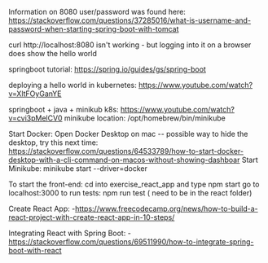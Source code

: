 Information on 8080 user/password was found here: https://stackoverflow.com/questions/37285016/what-is-username-and-password-when-starting-spring-boot-with-tomcat

curl http://localhost:8080 isn't working - but logging into it on a browser does show the hello world

springboot tutorial: https://spring.io/guides/gs/spring-boot

deploying a hello world in kubernetes: https://www.youtube.com/watch?v=XltFOyGanYE

springboot + java + minikub k8s: https://www.youtube.com/watch?v=cvi3pMelCV0
minikube location: /opt/homebrew/bin/minikube

Start Docker: Open Docker Desktop on mac
-- possible way to hide the desktop, try this next time: https://stackoverflow.com/questions/64533789/how-to-start-docker-desktop-with-a-cli-command-on-macos-without-showing-dashboar
Start Minikube: minikube start --driver=docker

<!-- 


 -->

To start the front-end: cd into exercise_react_app and type npm start
go to localhost:3000
to run tests: npm run test ( need to be in the react folder)
<!-- 


 -->

Create React App:
-https://www.freecodecamp.org/news/how-to-build-a-react-project-with-create-react-app-in-10-steps/

<!-- 


 -->

Integrating React with Spring Boot:
-https://stackoverflow.com/questions/69511990/how-to-integrate-spring-boot-with-react